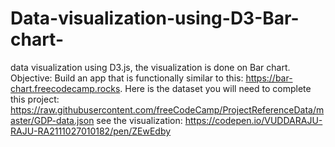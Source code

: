 # Data-visualization-using-D3-Bar-chart-
data visualization using D3.js, the visualization is done on Bar chart.
Objective: Build an app that is functionally similar to this: https://bar-chart.freecodecamp.rocks.
Here is the dataset you will need to complete this project: 
https://raw.githubusercontent.com/freeCodeCamp/ProjectReferenceData/master/GDP-data.json
see the visualization:
https://codepen.io/VUDDARAJU-RAJU-RA2111027010182/pen/ZEwEdby
